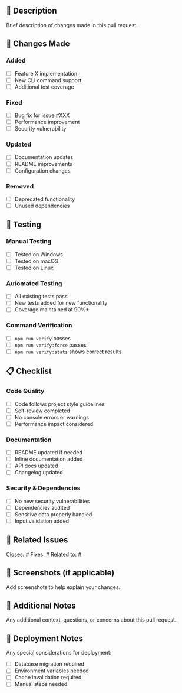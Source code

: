 ## 📝 Description
Brief description of changes made in this pull request.

## 🔄 Changes Made
### Added
- [ ] Feature X implementation
- [ ] New CLI command support
- [ ] Additional test coverage

### Fixed
- [ ] Bug fix for issue #XXX
- [ ] Performance improvement
- [ ] Security vulnerability

### Updated
- [ ] Documentation updates
- [ ] README improvements
- [ ] Configuration changes

### Removed
- [ ] Deprecated functionality
- [ ] Unused dependencies

## 🧪 Testing
### Manual Testing
- [ ] Tested on Windows
- [ ] Tested on macOS
- [ ] Tested on Linux

### Automated Testing
- [ ] All existing tests pass
- [ ] New tests added for new functionality
- [ ] Coverage maintained at 90%+

### Command Verification
- [ ] `npm run verify` passes
- [ ] `npm run verify:force` passes
- [ ] `npm run verify:stats` shows correct results

## 📋 Checklist
### Code Quality
- [ ] Code follows project style guidelines
- [ ] Self-review completed
- [ ] No console errors or warnings
- [ ] Performance impact considered

### Documentation
- [ ] README updated if needed
- [ ] Inline documentation added
- [ ] API docs updated
- [ ] Changelog updated

### Security & Dependencies
- [ ] No new security vulnerabilities
- [ ] Dependencies audited
- [ ] Sensitive data properly handled
- [ ] Input validation added

## 🔗 Related Issues
Closes: #
Fixes: #
Related to: #

## 📸 Screenshots (if applicable)
Add screenshots to help explain your changes.

## 💬 Additional Notes
Any additional context, questions, or concerns about this pull request.

## 🚦 Deployment Notes
Any special considerations for deployment:
- [ ] Database migration required
- [ ] Environment variables needed
- [ ] Cache invalidation required
- [ ] Manual steps needed